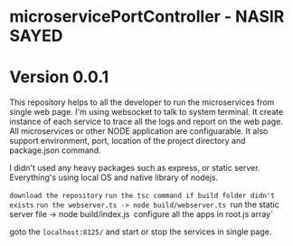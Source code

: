 # microservicePortController - NASIR SAYED
# Version 0.0.1

This repository helps to all the developer to run the microservices from single web page. I'm using websocket to talk to system terminal. It create instance of each service to trace all the logs and report on the web page. All microservices or other NODE application are configuarable. It also support environment, port, location of the project directory and package.json command. 

I didn't used any heavy packages such as express, or static server. Everything's using local OS and native library of nodejs.

`download the repository`
`run the tsc command if build folder didn't exists`
`run the webserver.ts -> node build/webserver.ts
`run the static server file -> node build/index.js`
`configure all the apps in root.js array`

goto the `localhost:8125/` and start or stop the services in single page.
